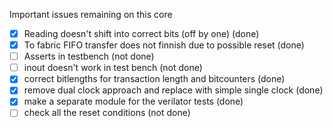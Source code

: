 Important issues remaining on this core
- [x] Reading doesn't shift into correct bits (off by one) (done)
- [x] To fabric FIFO transfer does not finnish due to possible reset (done)
- [ ] Asserts in testbench (not done)
- [ ] inout doesn't work in test bench (not done)
- [x] correct bitlengths for transaction length and bitcounters (done)
- [x] remove dual clock approach and replace with simple single clock (done)
- [x] make a separate module for the verilator tests (done)
- [ ] check all the reset conditions (not done)